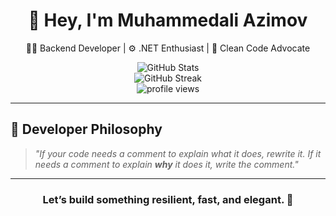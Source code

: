 <h1 align="center">👋 Hey, I'm Muhammedali Azimov</h1>

<p align="center">
  🧙‍♂️ Backend Developer | ⚙️ .NET Enthusiast | 🧠 Clean Code Advocate  
</p>
<p align="center">
</p>
<p align="center">
  <img src="https://github-readme-stats.vercel.app/api?username=Muhammedali-Azimov&show_icons=true&theme=default&count_private=true&include_all_commits=true&v=3" alt="GitHub Stats" />
  <br/>
  <img src="https://github-readme-streak-stats.herokuapp.com/?user=Muhammedali-Azimov&theme=default" alt="GitHub Streak" />
  <br/>
  <img src="https://komarev.com/ghpvc/?username=Muhammedali-Azimov&label=Profile+Views" alt="profile views" />
</p>

---

## 💬 Developer Philosophy

> _"If your code needs a comment to explain what it does, rewrite it. If it needs a comment to explain **why** it does it, write the comment."_  

---

<h3 align="center">Let’s build something resilient, fast, and elegant. 🚀</h3>

